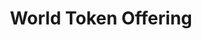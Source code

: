 ---
layout: app
title: World Token Offering
permalink: apps/offering/
lang: ru
page_id: apps-offering


text-img: /assets/graphics/images/phone.webp

description: Создание и управление кампаниями
detail-description: Сервисное приложение IXOlist Offer принадлежит к функциям IXOlist для массового рынка и работает на том же уровне, что и пожертвования и продажи, для осуществления инвестиций и сбора средств с использованием лучших стратегий краудфандинга.<br>С помощью кампаний IXOlist Offer любое юридическое лицо реализует размещение продукта по всему миру посредством распределения токенов во время начальных и серийных раундов с поддерживаемыми методами, такими как ICO, STO, IEO, DAOICO, DAICO и даже Pre-IPO с получением лицензий от регулирующих органов для выбранных юрисдикций.
breadcrumbs-title: Offering
dappTestnetUrl: https://ixolist-userapp-offering-demo.netlify.app/#/
---
